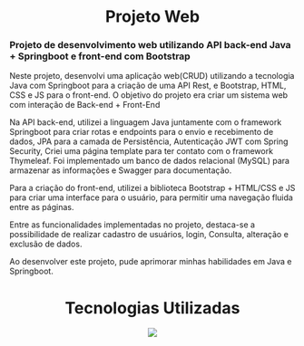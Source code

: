<h1 align="center">Projeto Web</h1>
<h3>Projeto de desenvolvimento web utilizando API back-end Java + Springboot e front-end com Bootstrap</h3>

Neste projeto, desenvolvi uma aplicação web(CRUD) utilizando a tecnologia Java com Springboot para a criação de uma API Rest, e Bootstrap, HTML, CSS e JS para o front-end. O objetivo do projeto era criar um sistema web com interação de Back-end + Front-End

Na API back-end, utilizei a linguagem Java juntamente com o framework Springboot para criar rotas e endpoints para o envio e recebimento de dados, JPA para a camada de Persistência, Autenticação JWT com Spring Security, Criei uma página template para ter contato com o framework Thymeleaf. Foi implementado um banco de dados relacional (MySQL) para armazenar as informações e Swagger para documentação.

Para a criação do front-end, utilizei a biblioteca Bootstrap + HTML/CSS e JS para criar uma interface para o usuário, para permitir uma navegação fluida entre as páginas.

Entre as funcionalidades implementadas no projeto, destaca-se a possibilidade de realizar cadastro de usuários, login, Consulta, alteração e exclusão de dados.

Ao desenvolver este projeto, pude aprimorar minhas habilidades em Java e Springboot.


<h1 align="center">Tecnologias Utilizadas</h1>
<p align="center">
  <a href="https://skillicons.dev">
    <img src="https://skillicons.dev/icons?i=js,html,css,spring,java,postman,eclipse,vscode" />
  </a>
</p>


